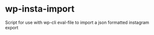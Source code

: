 # wp-insta-import
Script for use with wp-cli eval-file to import a json formatted instagram export 
